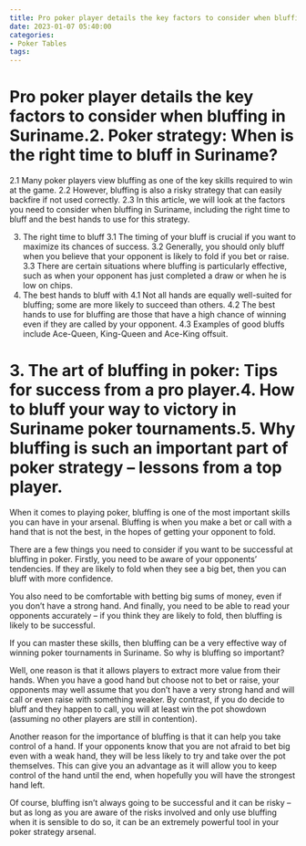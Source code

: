 ```yaml
---
title: Pro poker player details the key factors to consider when bluffing in Suriname.2. Poker strategy When is the right time to bluff in Suriname
date: 2023-01-07 05:40:00
categories:
- Poker Tables
tags:
---
```



#  Pro poker player details the key factors to consider when bluffing in Suriname.2. Poker strategy: When is the right time to bluff in Suriname?
2.1 Many poker players view bluffing as one of the key skills required to win at the game.
2.2 However, bluffing is also a risky strategy that can easily backfire if not used correctly.
2.3 In this article, we will look at the factors you need to consider when bluffing in Suriname, including the right time to bluff and the best hands to use for this strategy.

3. The right time to bluff
3.1 The timing of your bluff is crucial if you want to maximize its chances of success.
3.2 Generally, you should only bluff when you believe that your opponent is likely to fold if you bet or raise.
3.3 There are certain situations where bluffing is particularly effective, such as when your opponent has just completed a draw or when he is low on chips.
4. The best hands to bluff with
4.1 Not all hands are equally well-suited for bluffing; some are more likely to succeed than others.
4.2 The best hands to use for bluffing are those that have a high chance of winning even if they are called by your opponent.
4.3 Examples of good bluffs include Ace-Queen, King-Queen and Ace-King offsuit.

# 3. The art of bluffing in poker: Tips for success from a pro player.4. How to bluff your way to victory in Suriname poker tournaments.5. Why bluffing is such an important part of poker strategy – lessons from a top player.

When it comes to playing poker, bluffing is one of the most important skills you can have in your arsenal. Bluffing is when you make a bet or call with a hand that is not the best, in the hopes of getting your opponent to fold.

There are a few things you need to consider if you want to be successful at bluffing in poker. Firstly, you need to be aware of your opponents’ tendencies. If they are likely to fold when they see a big bet, then you can bluff with more confidence.

You also need to be comfortable with betting big sums of money, even if you don’t have a strong hand. And finally, you need to be able to read your opponents accurately – if you think they are likely to fold, then bluffing is likely to be successful.

If you can master these skills, then bluffing can be a very effective way of winning poker tournaments in Suriname. So why is bluffing so important?

Well, one reason is that it allows players to extract more value from their hands. When you have a good hand but choose not to bet or raise, your opponents may well assume that you don’t have a very strong hand and will call or even raise with something weaker. By contrast, if you do decide to bluff and they happen to call, you will at least win the pot showdown (assuming no other players are still in contention).

Another reason for the importance of bluffing is that it can help you take control of a hand. If your opponents know that you are not afraid to bet big even with a weak hand, they will be less likely to try and take over the pot themselves. This can give you an advantage as it will allow you to keep control of the hand until the end, when hopefully you will have the strongest hand left.

Of course, bluffing isn’t always going to be successful and it can be risky – but as long as you are aware of the risks involved and only use bluffing when it is sensible to do so, it can be an extremely powerful tool in your poker strategy arsenal.